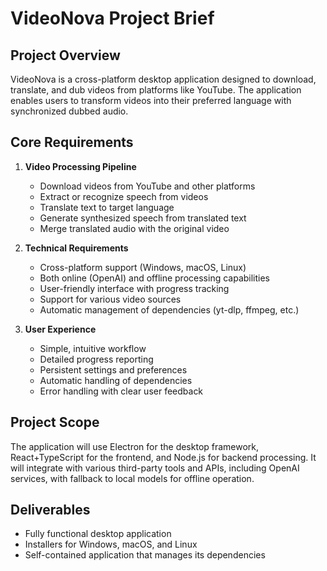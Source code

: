# VideoNova Project Brief

## Project Overview
VideoNova is a cross-platform desktop application designed to download, translate, and dub videos from platforms like YouTube. The application enables users to transform videos into their preferred language with synchronized dubbed audio.

## Core Requirements

1. **Video Processing Pipeline**
   - Download videos from YouTube and other platforms
   - Extract or recognize speech from videos
   - Translate text to target language
   - Generate synthesized speech from translated text
   - Merge translated audio with the original video

2. **Technical Requirements**
   - Cross-platform support (Windows, macOS, Linux)
   - Both online (OpenAI) and offline processing capabilities
   - User-friendly interface with progress tracking
   - Support for various video sources
   - Automatic management of dependencies (yt-dlp, ffmpeg, etc.)

3. **User Experience**
   - Simple, intuitive workflow
   - Detailed progress reporting
   - Persistent settings and preferences
   - Automatic handling of dependencies
   - Error handling with clear user feedback

## Project Scope
The application will use Electron for the desktop framework, React+TypeScript for the frontend, and Node.js for backend processing. It will integrate with various third-party tools and APIs, including OpenAI services, with fallback to local models for offline operation.

## Deliverables
- Fully functional desktop application
- Installers for Windows, macOS, and Linux
- Self-contained application that manages its dependencies 